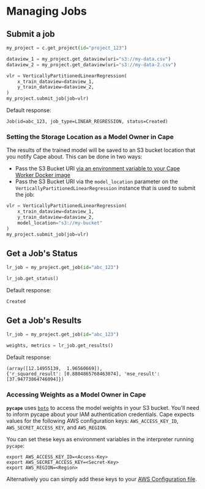 # Managing Jobs

## Submit a job

```python
my_project = c.get_project(id="project_123")

dataview_1 = my_project.get_dataview(uri="s3://my-data.csv")
dataview_2 = my_project.get_dataview(uri="s3://my-data-2.csv")

vlr = VerticallyPartitionedLinearRegression(
    x_train_dataview=dataview_1,
    y_train_dataview=dataview_2,
)
my_project.submit_job(job=vlr)
```

Default response:

```shell
Job(id=abc_123, job_type=LINEAR_REGRESSION, status=Created)
```

### Setting the Storage Location as a Model Owner in Cape
The results of the trained model will be saved to an S3 bucket location that you notify Cape about. This can be done in two ways:

- Pass the S3 Bucket URI [via an environment variable to your Cape Worker Docker image](/understand/architecture/cape-workers/#cape_bucket)
- Pass the S3 Bucket URI via the `model_location` parameter on the `VerticallyPartitionedLinearRegression` instance that is used to submit the job:

```python
vlr = VerticallyPartitionedLinearRegression(
    x_train_dataview=dataview_1,
    y_train_dataview=dataview_2,
    model_location="s3://my-bucket"
)
my_project.submit_job(job=vlr)
```

## Get a Job's Status

```python
lr_job = my_project.get_job(id="abc_123")

lr_job.get_status()
```

Default response:

```shell
Created
```

## Get a Job's Results

```python
lr_job = my_project.get_job(id="abc_123")

weights, metrics = lr_job.get_results()
```

Default response:

```shell
(array([12.14955139,  1.96560669]),
{'r_squared_result': [0.8804865768463074], 'mse_result': [37.94773864746094]})
```

### Accessing Weights as a Model Owner in Cape
**`pycape`** uses [`boto`](https://boto3.amazonaws.com/) to access the model weights in your S3 bucket. You'll need to inform pycape about your IAM authentication credentials. Cape expects values for the following AWS configuration keys: `AWS_ACCESS_KEY_ID`, `AWS_SECRET_ACCESS_KEY`, and `AWS_REGION`. 

You can set these keys as environment variables in the interpreter running `pycape`:
```shell
export AWS_ACCESS_KEY_ID=<Access-Key>
export AWS_SECRET_ACCESS_KEY=<Secret-Key>
export AWS_REGION=<Region>
```

Alternatively you can simply add these keys to your [AWS Configuration file](https://boto3.amazonaws.com/v1/documentation/api/latest/guide/quickstart.html#configuration).
